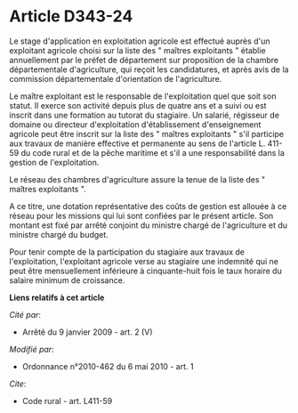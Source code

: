 # Article D343-24

Le stage d'application en exploitation agricole est effectué auprès d'un exploitant agricole choisi sur la liste des "
maîtres exploitants " établie annuellement par le préfet de département sur proposition de la chambre départementale
d'agriculture, qui reçoit les candidatures, et après avis de la commission départementale d'orientation de l'agriculture. 

Le maître exploitant est le responsable de l'exploitation quel que soit son statut. Il exerce son activité depuis plus de
quatre ans et a suivi ou est inscrit dans une formation au tutorat du stagiaire. Un salarié, régisseur de domaine ou
directeur d'exploitation d'établissement d'enseignement agricole peut être inscrit sur la liste des " maîtres exploitants "
s'il participe aux travaux de manière effective et permanente au sens de l'article L. 411-59 du code rural et de la pêche
maritime
et s'il a une responsabilité dans la gestion de l'exploitation. 

Le réseau des chambres d'agriculture assure la tenue de la liste des " maîtres exploitants ".

A ce titre, une dotation représentative des coûts de gestion est allouée à ce réseau pour les missions qui lui sont confiées
par le présent article. Son montant est fixé par arrêté conjoint du ministre chargé de l'agriculture et du ministre chargé du
budget. 

Pour tenir compte de la participation du stagiaire aux travaux de l'exploitation, l'exploitant agricole verse au stagiaire
une indemnité qui ne peut être mensuellement inférieure à cinquante-huit fois le taux horaire du salaire minimum de
croissance.

**Liens relatifs à cet article**

_Cité par_:

  - Arrêté du 9 janvier 2009 - art. 2 (V)

_Modifié par_:

  - Ordonnance n°2010-462 du 6 mai 2010 - art. 1

_Cite_:

  - Code rural - art. L411-59
